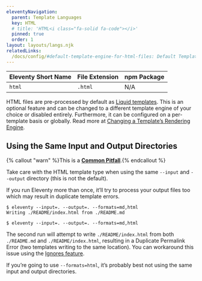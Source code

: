 ```yaml
---
eleventyNavigation:
  parent: Template Languages
  key: HTML
  # title: 'HTML<i class="fa-solid fa-code"></i>'
  pinned: true
  order: 1
layout: layouts/langs.njk
relatedLinks:
  /docs/config/#default-template-engine-for-html-files: Default Template Engine for HTML Files
---
```


| Eleventy Short Name | File Extension | npm Package |
| ------------------- | -------------- | ----------- |
| `html`              | `.html`        | N/A         |

HTML files are pre-processed by default as [Liquid templates](/docs/languages/liquid/). This is an optional feature and can be changed to a different template engine of your choice or disabled entirely. Furthermore, it can be configured on a per-template basis or globally. Read more at [Changing a Template’s Rendering Engine](/docs/languages/).

<div id="same-input-output"></div>

## Using the Same Input and Output Directories

{% callout "warn" %}This is a <a href="/docs/pitfalls/"><strong>Common Pitfall</strong></a>.{% endcallout %}

Take care with the HTML template type when using the same <code>--input</code> and <code>--output</code> directory (this is not the default).

If you run Eleventy more than once, it’ll try to process your output files too which may result in duplicate template errors.

```
$ eleventy --input=. --output=. --formats=md,html
Writing ./README/index.html from ./README.md

$ eleventy --input=. --output=. --formats=md,html
```

The second run will attempt to write `./README/index.html` from both `./README.md` and `./README/index.html`, resulting in a Duplicate Permalink Error (two templates writing to the same location). You can workaround this issue using the [Ignores feature](/docs/ignores.md).

If you’re going to use `--formats=html`, it’s probably best not using the same input and output directories.
